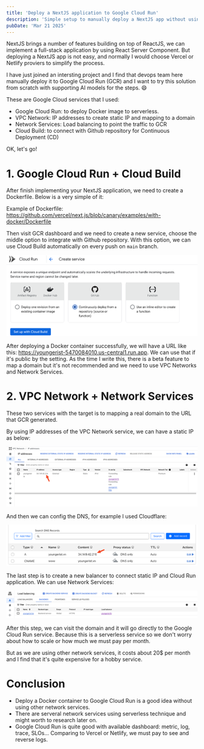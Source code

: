 ```yaml
---
title: 'Deploy a NextJS application to Google Cloud Run'
description: 'Simple setup to manually deploy a NextJS app without using Vercel or Netlify'
pubDate: 'Mar 21 2025'
---
```


NextJS brings a number of features building on top of ReactJS, we can implement a full-stack application by using React Server Component. But deploying a NextJS app is not easy, and normally I would choose Vercel or Netlify proviers to simplify the process.

I have just joined an intersting project and I find that devops team here manually deploy it to Google Cloud Run (GCR) and I want to try this solution from scratch with supporting AI models for the steps. 😄

These are Google Cloud services that I used:

- Google Cloud Run: to deploy Docker image to serverless.
- VPC Network: IP addresses to create static IP and mapping to a domain
- Network Services: Load balancing to point the traffic to GCR
- Cloud Build: to connect with Github repository for Continuous Deployment (CD)

OK, let's go!

# 1. Google Cloud Run + Cloud Build

After finish implementing your NextJS application, we need to create a Dockerfile. Below is a very simple of it:

Example of Dockerfile: https://github.com/vercel/next.js/blob/canary/examples/with-docker/Dockerfile

Then visit GCR dashboard and we need to create a new service, choose the middle option to integrate with Github repository. With this option, we can use Cloud Build automatically on every push on `main` branch.

![create a GCR service](./attachments/gcr-create-gcr-service.png)

After deploying a Docker container successfully, we will have a URL like this: https://youngerist-5470084010.us-central1.run.app. We can use that if it's public by the setting. As the time I write this, there is a beta feature to map a domain but it's not recommended and we need to use VPC Networks and Network Services.

# 2. VPC Network + Network Services

These two services with the target is to mapping a real domain to the URL that GCR generated.

By using IP addresses of the VPC Network service, we can have a static IP as below:

![create a static IP address](./attachments/gcr-vpc-network.png)

And then we can config the DNS, for example I used Cloudflare:

![DNS config](./attachments/grc-dns-config.png)

The last step is to create a new balancer to connect static IP and Cloud Run application. We can use Network Services:

![load balancer](./attachments/gcr-load-balancer.png)

After this step, we can visit the domain and it will go directly to the Google Cloud Run service. Because this is a serverless service so we don't worry about how to scale or how much we must pay per month.

But as we are using other network services, it costs about 20$ per month and I find that it's quite expensive for a hobby service.

# Conclusion

- Deploy a Docker container to Google Cloud Run is a good idea without using other network services.
- There are serveral network services using serverless technique and might worth to research later on.
- Google Cloud Run is quite good with available dashboard: metric, log, trace, SLOs... Comparing to Vercel or Netlify, we must pay to see and reverse logs.
